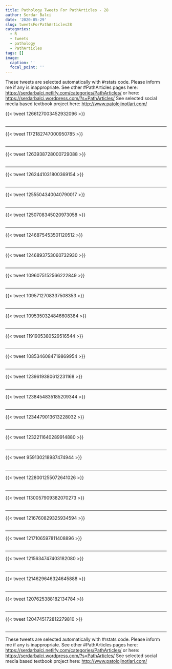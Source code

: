 ```yaml
---
title: Pathology Tweets For PathArticles - 28
author: Serdar Balci
date: '2020-05-29'
slug: tweetsForPathArticles28
categories:
  - R
  - tweets
  - pathology
  - PathArticles
tags: []
image:
  caption: ''
  focal_point: ''
---
```



These tweets are selected automatically with #rstats code. Please inform me if any is inappropriate.
See other #PathArticles pages here: https://serdarbalci.netlify.com/categories/PathArticles/  or here: https://serdarbalci.wordpress.com/?s=PathArticles/ 
See selected social media based textbook project here: http://www.patolojinotlari.com/

{{< tweet 1266127003452932096 >}}
<br>
<br>
<hr>
{{< tweet 1172182747000950785 >}}
<br>
<br>
<hr>
{{< tweet 1263938728000729088 >}}
<br>
<br>
<hr>
{{< tweet 1262441031800369154 >}}
<br>
<br>
<hr>
{{< tweet 1255504340040790017 >}}
<br>
<br>
<hr>
{{< tweet 1250708345020973058 >}}
<br>
<br>
<hr>
{{< tweet 1246875453501120512 >}}
<br>
<br>
<hr>
{{< tweet 1246893753060732930 >}}
<br>
<br>
<hr>
{{< tweet 1096075152566222849 >}}
<br>
<br>
<hr>
{{< tweet 1095712708337508353 >}}
<br>
<br>
<hr>
{{< tweet 1095350324846608384 >}}
<br>
<br>
<hr>
{{< tweet 1191905380529516544 >}}
<br>
<br>
<hr>
{{< tweet 1085346084719869954 >}}
<br>
<br>
<hr>
{{< tweet 1239619380612231168 >}}
<br>
<br>
<hr>
{{< tweet 1238454835185209344 >}}
<br>
<br>
<hr>
{{< tweet 1234479013613228032 >}}
<br>
<br>
<hr>
{{< tweet 1232211640289914880 >}}
<br>
<br>
<hr>
{{< tweet 959130218987474944 >}}
<br>
<br>
<hr>
{{< tweet 1228001255072641026 >}}
<br>
<br>
<hr>
{{< tweet 1130057909382070273 >}}
<br>
<br>
<hr>
{{< tweet 1216760829325934594 >}}
<br>
<br>
<hr>
{{< tweet 1217106597811408896 >}}
<br>
<br>
<hr>
{{< tweet 1215634747403182080 >}}
<br>
<br>
<hr>
{{< tweet 1214629646324645888 >}}
<br>
<br>
<hr>
{{< tweet 1207625388182134784 >}}
<br>
<br>
<hr>
{{< tweet 1204745172812279810 >}}
<br>
<br>
<hr>


These tweets are selected automatically with #rstats code. Please inform me if any is inappropriate.
See other #PathArticles pages here: https://serdarbalci.netlify.com/categories/PathArticles/  or here: https://serdarbalci.wordpress.com/?s=PathArticles/ 
See selected social media based textbook project here: http://www.patolojinotlari.com/
